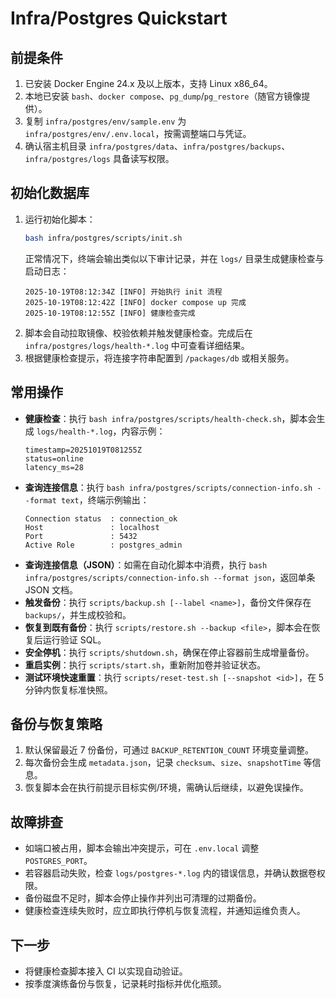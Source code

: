 # Infra/Postgres Quickstart

## 前提条件
1. 已安装 Docker Engine 24.x 及以上版本，支持 Linux x86_64。
2. 本地已安装 `bash`、`docker compose`、`pg_dump`/`pg_restore`（随官方镜像提供）。
3. 复制 `infra/postgres/env/sample.env` 为 `infra/postgres/env/.env.local`，按需调整端口与凭证。
4. 确认宿主机目录 `infra/postgres/data`、`infra/postgres/backups`、`infra/postgres/logs` 具备读写权限。

## 初始化数据库
1. 运行初始化脚本：
   ```bash
   bash infra/postgres/scripts/init.sh
   ```
   正常情况下，终端会输出类似以下审计记录，并在 `logs/` 目录生成健康检查与启动日志：
   ```
   2025-10-19T08:12:34Z [INFO] 开始执行 init 流程
   2025-10-19T08:12:42Z [INFO] docker compose up 完成
   2025-10-19T08:12:55Z [INFO] 健康检查完成
   ```
2. 脚本会自动拉取镜像、校验依赖并触发健康检查。完成后在 `infra/postgres/logs/health-*.log` 中可查看详细结果。
3. 根据健康检查提示，将连接字符串配置到 `/packages/db` 或相关服务。

## 常用操作
- **健康检查**：执行 `bash infra/postgres/scripts/health-check.sh`，脚本会生成 `logs/health-*.log`，内容示例：
  ```
  timestamp=20251019T081255Z
  status=online
  latency_ms=28
  ```
- **查询连接信息**：执行 `bash infra/postgres/scripts/connection-info.sh --format text`，终端示例输出：
  ```
  Connection status  : connection_ok
  Host               : localhost
  Port               : 5432
  Active Role        : postgres_admin
  ```
- **查询连接信息（JSON）**：如需在自动化脚本中消费，执行 `bash infra/postgres/scripts/connection-info.sh --format json`，返回单条 JSON 文档。
- **触发备份**：执行 `scripts/backup.sh [--label <name>]`，备份文件保存在 `backups/`，并生成校验和。
- **恢复到既有备份**：执行 `scripts/restore.sh --backup <file>`，脚本会在恢复后运行验证 SQL。
- **安全停机**：执行 `scripts/shutdown.sh`，确保在停止容器前生成增量备份。
- **重启实例**：执行 `scripts/start.sh`，重新附加卷并验证状态。
- **测试环境快速重置**：执行 `scripts/reset-test.sh [--snapshot <id>]`，在 5 分钟内恢复标准快照。

## 备份与恢复策略
1. 默认保留最近 7 份备份，可通过 `BACKUP_RETENTION_COUNT` 环境变量调整。
2. 每次备份会生成 `metadata.json`，记录 `checksum`、`size`、`snapshotTime` 等信息。
3. 恢复脚本会在执行前提示目标实例/环境，需确认后继续，以避免误操作。

## 故障排查
- 如端口被占用，脚本会输出冲突提示，可在 `.env.local` 调整 `POSTGRES_PORT`。
- 若容器启动失败，检查 `logs/postgres-*.log` 内的错误信息，并确认数据卷权限。
- 备份磁盘不足时，脚本会停止操作并列出可清理的过期备份。
- 健康检查连续失败时，应立即执行停机与恢复流程，并通知运维负责人。

## 下一步
- 将健康检查脚本接入 CI 以实现自动验证。
- 按季度演练备份与恢复，记录耗时指标并优化瓶颈。

